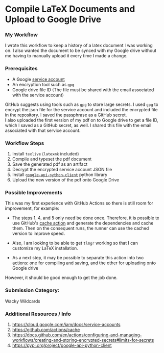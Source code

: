 # Compile LaTeX Documents and Upload to Google Drive

### My Workflow
I wrote this workflow to keep a history of a latex document I was working on. I also wanted the document to be synced with my Google drive without me having to manually upload it every time I made a change.

### Prerequisites
* A Google [service account](https://cloud.google.com/iam/docs/service-accounts)
* An encryption tool such as `gpg`
* Google drive file ID (The file must be shared with the email associated with the service account)

GitHub suggests using tools such as `gpg` to store large secrets. I used `gpg` to encrypt the json file for the service account and included the encrypted file in the repository. I saved the passphrase as a GitHub secret.    
I also uploaded the first version of my pdf on to Google drive to get a file ID, which I saved as a GitHub secret, as well. I shared this file with the email associated with that service account.

### Workflow Steps
1. Install `texlive` (`latexmk` included)
2. Compile and typeset the pdf document
3. Save the generated pdf as an artifact
4. Decrypt the encrypted service account JSON file
5. Install [`google-api-python-client`](https://pypi.org/project/google-api-python-client/) python library
5. Upload the new version of the pdf onto Google Drive

### Possible Improvements
This was my first experience with GitHub Actions so there is still room for improvement, for example:

* The steps 1, 4, and 5 only need be done once. Therefore, it is possible to use GitHub's [cache action](https://github.com/actions/cache) and generate the dependencies and cache them. Then on the consequent runs, the runner can use the cached version to improve speed.  

* Also, I am looking to be able to get `tlmgr` working so that I can customize my LaTeX installation.

* As a next step, it may be possible to separate this action into two actions: one for compiling and saving, and the other for uploading onto Google drive

However, it should be good enough to get the job done.

### Submission Category: 
Wacky Wildcards

### Additional Resources / Info

1. https://cloud.google.com/iam/docs/service-accounts  
2. https://github.com/actions/cache  
3. https://docs.github.com/en/actions/configuring-and-managing-workflows/creating-and-storing-encrypted-secrets#limits-for-secrets
4. https://pypi.org/project/google-api-python-client  